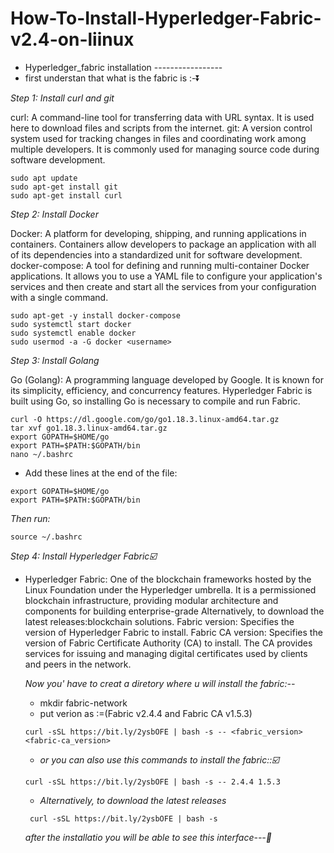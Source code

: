 # How-To-Install-Hyperledger-Fabric-v2.4-on-liinux
 -  Hyperledger_fabric installation -----------------
  - first understan that what is the fabric is :-⏬

 *Step 1: Install curl and git*

curl: A command-line tool for transferring data with URL syntax. It is used here to download files and scripts from the internet.
git: A version control system used for tracking changes in files and coordinating work among multiple developers. It is commonly used for managing source code during software development.
```
sudo apt update
sudo apt-get install git
sudo apt-get install curl
```


 *Step 2: Install Docker*

 
Docker: A platform for developing, shipping, and running applications in containers. Containers allow developers to package an application with all of its dependencies into a standardized unit for software 
        development.
       docker-compose: A tool for defining and running multi-container Docker applications. It allows you to use a YAML file to configure your application's services and then create and start all the services 
       from your configuration with a single command.

```
sudo apt-get -y install docker-compose
sudo systemctl start docker
sudo systemctl enable docker
sudo usermod -a -G docker <username>

```

*Step 3: Install Golang*

Go (Golang): A programming language developed by Google. It is known for its simplicity, efficiency, and concurrency features. Hyperledger Fabric is built using Go, so installing Go is necessary to compile and 
             run Fabric.

```
curl -O https://dl.google.com/go/go1.18.3.linux-amd64.tar.gz
tar xvf go1.18.3.linux-amd64.tar.gz
export GOPATH=$HOME/go
export PATH=$PATH:$GOPATH/bin
nano ~/.bashrc

```
- Add these lines at the end of the file:
```
export GOPATH=$HOME/go
export PATH=$PATH:$GOPATH/bin
```
*Then run:*
 ```
source ~/.bashrc
 ```

*Step 4: Install Hyperledger Fabric☑️*

- Hyperledger Fabric: One of the blockchain frameworks hosted by the Linux Foundation under the Hyperledger umbrella. It is a permissioned blockchain infrastructure, providing modular architecture and components 
  for building enterprise-grade Alternatively, to download the latest releases:blockchain solutions.
  Fabric version: Specifies the version of Hyperledger Fabric to install.
  Fabric CA version: Specifies the version of Fabric Certificate Authority (CA) to install. The CA provides services for issuing and managing digital certificates used by clients and peers in the network.

   *Now you' have to creat a diretory where u will install the fabric:--*
    - mkdir fabric-network
    - put verion as :=(Fabric v2.4.4 and Fabric CA v1.5.3)
    ```
   curl -sSL https://bit.ly/2ysbOFE | bash -s -- <fabric_version> <fabric-ca_version>
    ```
  - *or you can also use this commands to install the fabric::☑️*
   ```
   curl -sSL https://bit.ly/2ysbOFE | bash -s -- 2.4.4 1.5.3
   ```
  - *Alternatively, to download the latest releases*
   ````
    curl -sSL https://bit.ly/2ysbOFE | bash -s
   ````

   *after the installatio you will be able to see this interface---🥇*

